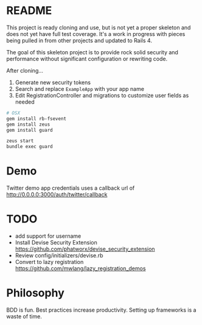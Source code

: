 README
======

This project is ready cloning and use, but is not yet a proper skeleton and
does not yet have full test coverage. It's a work in progress with pieces being
pulled in from other projects and updated to Rails 4.

The goal of this skeleton project is to provide rock solid security and performance
without significant configuration or rewriting code.

After cloning...

1. Generate new security tokens
2. Search and replace `ExampleApp` with your app name
3. Edit RegistrationController and migrations to customize user fields as needed

```bash
# OSX
gem install rb-fsevent
gem install zeus
gem install guard
```

```bash
zeus start
bundle exec guard
```

Demo
====

Twitter demo app credentials uses a callback url of http://0.0.0.0:3000/auth/twitter/callback


TODO
====

* add support for username
* Install Devise Security Extension https://github.com/phatworx/devise_security_extension
* Review config/initializers/devise.rb
* Convert to lazy registration https://github.com/mwlang/lazy_registration_demos


Philosophy
==========

BDD is fun. Best practices increase productivity. Setting up frameworks is a waste of time.
